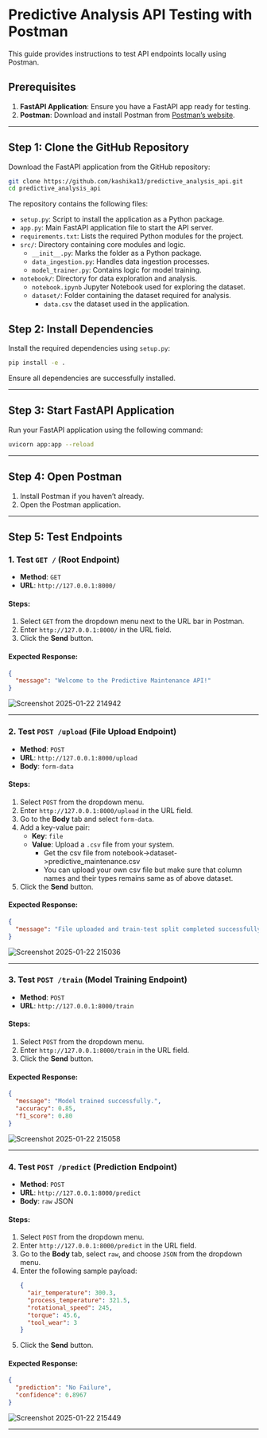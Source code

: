 # Predictive Analysis API Testing with Postman

This guide provides instructions to test API endpoints locally using Postman.

## Prerequisites

1. **FastAPI Application**: Ensure you have a FastAPI app ready for testing.
2. **Postman**: Download and install Postman from [Postman’s website](https://www.postman.com/).

---

## Step 1: Clone the GitHub Repository

Download the FastAPI application from the GitHub repository:

```bash
git clone https://github.com/kashika13/predictive_analysis_api.git
cd predictive_analysis_api
```

The repository contains the following files:
- `setup.py`: Script to install the application as a Python package.
- `app.py`: Main FastAPI application file to start the API server.
- `requirements.txt`: Lists the required Python modules for the project.
- `src/`: Directory containing core modules and logic.
  - `__init__.py`: Marks the folder as a Python package.
  - `data_ingestion.py`: Handles data ingestion processes.
  - `model_trainer.py`: Contains logic for model training.
- `notebook/`: Directory for data exploration and analysis.
  - `notebook.ipynb` Jupyter Notebook used for exploring the dataset.
  - `dataset/`: Folder containing the dataset required for analysis.
    - `data.csv` the dataset used in the application.


## Step 2: Install Dependencies

Install the required dependencies using `setup.py`:

```bash
pip install -e .
```

Ensure all dependencies are successfully installed.

---

## Step 3: Start FastAPI Application

Run your FastAPI application using the following command:

```bash
uvicorn app:app --reload
```

---

## Step 4: Open Postman

1. Install Postman if you haven’t already.
2. Open the Postman application.

---

## Step 5: Test Endpoints

### 1. Test `GET /` (Root Endpoint)

- **Method**: `GET`
- **URL**: `http://127.0.0.1:8000/`

#### Steps:
1. Select `GET` from the dropdown menu next to the URL bar in Postman.
2. Enter `http://127.0.0.1:8000/` in the URL field.
3. Click the **Send** button.

#### Expected Response:
```json
{
  "message": "Welcome to the Predictive Maintenance API!"
}
```

![Screenshot 2025-01-22 214942](https://github.com/user-attachments/assets/21f4f6b7-e6c9-4afc-b39e-32cc53a77f9f)


---

### 2. Test `POST /upload` (File Upload Endpoint)

- **Method**: `POST`
- **URL**: `http://127.0.0.1:8000/upload`
- **Body**: `form-data`

#### Steps:
1. Select `POST` from the dropdown menu.
2. Enter `http://127.0.0.1:8000/upload` in the URL field.
3. Go to the **Body** tab and select `form-data`.
4. Add a key-value pair:
   - **Key**: `file`
   - **Value**: Upload a `.csv` file from your system.
       - Get the csv file from notebook->dataset->predictive_maintenance.csv
       - You can upload your own csv file but make sure that column names and their types remains same as of above dataset.
5. Click the **Send** button.

#### Expected Response:
```json
{
  "message": "File uploaded and train-test split completed successfully."
}
```
![Screenshot 2025-01-22 215036](https://github.com/user-attachments/assets/4215fe3a-725e-4ac6-9961-116dc14e13bc)


---

### 3. Test `POST /train` (Model Training Endpoint)

- **Method**: `POST`
- **URL**: `http://127.0.0.1:8000/train`

#### Steps:
1. Select `POST` from the dropdown menu.
2. Enter `http://127.0.0.1:8000/train` in the URL field.
3. Click the **Send** button.

#### Expected Response:
```json
{
  "message": "Model trained successfully.",
  "accuracy": 0.85,
  "f1_score": 0.80
}
```
![Screenshot 2025-01-22 215058](https://github.com/user-attachments/assets/8fb4b918-1a25-43a7-9490-679f332573fe)


---

### 4. Test `POST /predict` (Prediction Endpoint)

- **Method**: `POST`
- **URL**: `http://127.0.0.1:8000/predict`
- **Body**: `raw` JSON

#### Steps:
1. Select `POST` from the dropdown menu.
2. Enter `http://127.0.0.1:8000/predict` in the URL field.
3. Go to the **Body** tab, select `raw`, and choose `JSON` from the dropdown menu.
4. Enter the following sample payload:
   ```json
   {
     "air_temperature": 300.3,
     "process_temperature": 321.5,
     "rotational_speed": 245,
     "torque": 45.6,
     "tool_wear": 3
   }
   ```
5. Click the **Send** button.

#### Expected Response:
```json
{
  "prediction": "No Failure",
  "confidence": 0.8967
}
```

![Screenshot 2025-01-22 215449](https://github.com/user-attachments/assets/3ef9b93d-c93a-4058-95ff-8b1e10a17406)

---



